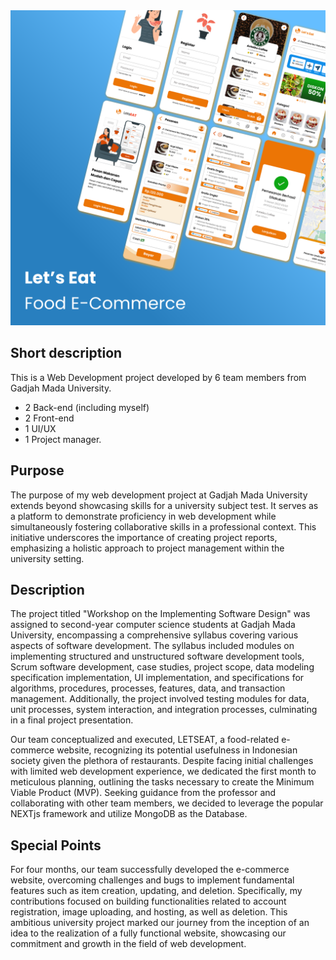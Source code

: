<img src="letseat.png"/>

## Short description
This is a Web Development project developed by 6 team members from Gadjah Mada University.
- 2 Back-end (including myself)
- 2 Front-end
- 1 UI/UX
- 1 Project manager.

## Purpose
The purpose of my web development project at Gadjah Mada University extends beyond showcasing skills for a university subject test. It serves as a platform to demonstrate proficiency in web development while simultaneously fostering collaborative skills in a professional context. This initiative underscores the importance of creating project reports, emphasizing a holistic approach to project management within the university setting.

## Description
The project titled "Workshop on the Implementing Software Design" was assigned to second-year computer science students at Gadjah Mada University, encompassing a comprehensive syllabus covering various aspects of software development. The syllabus included modules on implementing structured and unstructured software development tools, Scrum software development, case studies, project scope, data modeling specification implementation, UI implementation, and specifications for algorithms, procedures, processes, features, data, and transaction management. Additionally, the project involved testing modules for data, unit processes, system interaction, and integration processes, culminating in a final project presentation.

Our team conceptualized and executed, LETSEAT, a food-related e-commerce website, recognizing its potential usefulness in Indonesian society given the plethora of restaurants. Despite facing initial challenges with limited web development experience, we dedicated the first month to meticulous planning, outlining the tasks necessary to create the Minimum Viable Product (MVP). Seeking guidance from the professor and collaborating with other team members, we decided to leverage the popular NEXTjs framework and utilize MongoDB as the Database.

## Special Points
For four months, our team successfully developed the e-commerce website, overcoming challenges and bugs to implement fundamental features such as item creation, updating, and deletion. Specifically, my contributions focused on building functionalities related to account registration, image uploading, and hosting, as well as deletion. This ambitious university project marked our journey from the inception of an idea to the realization of a fully functional website, showcasing our commitment and growth in the field of web development.

